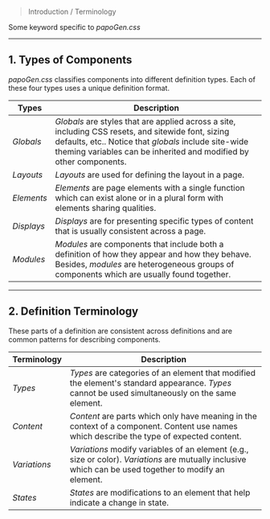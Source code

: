 > Introduction / Terminology

Some keyword specific to *papoGen.css*

---
## 1. Types of Components

*papoGen.css* classifies components into different definition types. Each of these four types uses a unique definition format.

| Types | Description |
|---|---|
| *Globals* | *Globals* are styles that are applied across a site, including CSS resets, and sitewide font, sizing defaults, etc.. Notice that *globals* include site-wide theming variables can be inherited and modified by other components. |
| *Layouts* | *Layouts* are used for defining the layout in a page. |
| *Elements* | *Elements* are page elements with a single function which can exist alone or in a plural form with elements sharing qualities. |
| *Displays* | *Displays* are for presenting specific types of content that is usually consistent across a page. | 
| *Modules* | *Modules* are components that include both a definition of how they appear and how they behave. Besides, *modules* are heterogeneous groups of components which are usually found together. |

---
## 2. Definition Terminology

These parts of a definition are consistent across definitions and are common patterns for describing components. 

| Terminology | Description |
|---|---|
| *Types* | *Types* are categories of an element that modified the element's standard appearance. *Types* cannot be used simultaneously on the same element. |
| *Content* | *Content* are parts which only have meaning in the context of a component. Content use names which describe the type of expected content. |
| *Variations* | *Variations* modify variables of an element (e.g., size or color). *Variations* are mutually inclusive which can be used together to modify an element. |
| *States* | *States* are modifications to an element that help indicate a change in state.  |